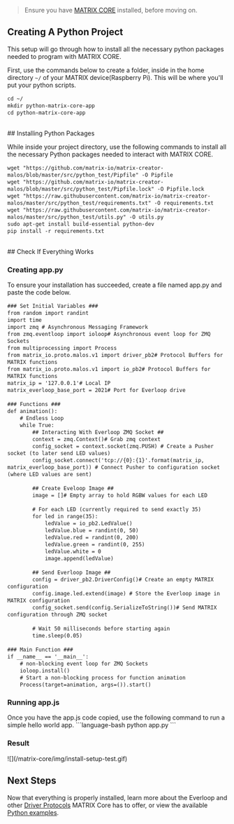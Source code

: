 > Ensure you have [MATRIX CORE](core-installation.md) installed, before moving on.

## Creating A Python Project

This setup will go through how to install all the necessary python packages needed to program with MATRIX CORE.

First, use the commands below to create a folder, inside in the home directory `~/` of your MATRIX device(Raspberry Pi). This will be where you'll put your python scripts.
```language-bash
cd ~/
mkdir python-matrix-core-app
cd python-matrix-core-app
```

<br/>
## Installing Python Packages

While inside your project directory, use the following commands to install all the necessary Python packages needed to interact with MATRIX CORE.
```language-bash
wget "https://github.com/matrix-io/matrix-creator-malos/blob/master/src/python_test/Pipfile" -O Pipfile
wget "https://github.com/matrix-io/matrix-creator-malos/blob/master/src/python_test/Pipfile.lock" -O Pipfile.lock
wget "https://raw.githubusercontent.com/matrix-io/matrix-creator-malos/master/src/python_test/requirements.txt" -O requirements.txt 
wget "https://raw.githubusercontent.com/matrix-io/matrix-creator-malos/master/src/python_test/utils.py" -O utils.py 
sudo apt-get install build-essential python-dev
pip install -r requirements.txt
```

<br/>
## Check If Everything Works
<h3 style="padding-top: 0">Creating app.py</h3>
To ensure your installation has succeeded, create a file named app.py and paste the code below.

```language-python
### Set Initial Variables ###
from random import randint
import time
import zmq # Asynchronous Messaging Framework
from zmq.eventloop import ioloop# Asynchronous event loop for ZMQ Sockets 
from multiprocessing import Process
from matrix_io.proto.malos.v1 import driver_pb2# Protocol Buffers for MATRIX functions
from matrix_io.proto.malos.v1 import io_pb2# Protocol Buffers for MATRIX functions
matrix_ip = '127.0.0.1'# Local IP
matrix_everloop_base_port = 2021# Port for Everloop drive

### Functions ###
def animation():
    # Endless Loop
    while True:
        ## Interacting With Everloop ZMQ Socket ##
        context = zmq.Context()# Grab zmq context
        config_socket = context.socket(zmq.PUSH) # Create a Pusher socket (to later send LED values)
        config_socket.connect('tcp://{0}:{1}'.format(matrix_ip, matrix_everloop_base_port)) # Connect Pusher to configuration socket (where LED values are sent)

        ## Create Eveloop Image ##
        image = []# Empty array to hold RGBW values for each LED

        # For each LED (currently required to send exactly 35)
        for led in range(35):
            ledValue = io_pb2.LedValue()
            ledValue.blue = randint(0, 50)
            ledValue.red = randint(0, 200)
            ledValue.green = randint(0, 255)
            ledValue.white = 0
            image.append(ledValue)

        ## Send Everloop Image ##
        config = driver_pb2.DriverConfig()# Create an empty MATRIX configuration
        config.image.led.extend(image) # Store the Everloop image in MATRIX configuration
        config_socket.send(config.SerializeToString())# Send MATRIX configuration through ZMQ socket

        # Wait 50 milliseconds before starting again 
        time.sleep(0.05)

### Main Function ###
if __name__ == '__main__':
    # non-blocking event loop for ZMQ Sockets 
    ioloop.install()
    # Start a non-blocking process for function animation
    Process(target=animation, args=()).start()
```

<h3 style="padding-top: 0">Running app.js</h3>
Once you have the app.js code copied, use the following command to run a simple hello world app.
```language-bash
python app.py
```
<h3 style="padding-top: 0">Result</h3>
![](/matrix-core/img/install-setup-test.gif)

## Next Steps
Now that everything is properly installed, learn more about the Everloop and other [Driver Protocols](../protocols) MATRIX Core has to offer, or view the available [Python examples](../python-examples).